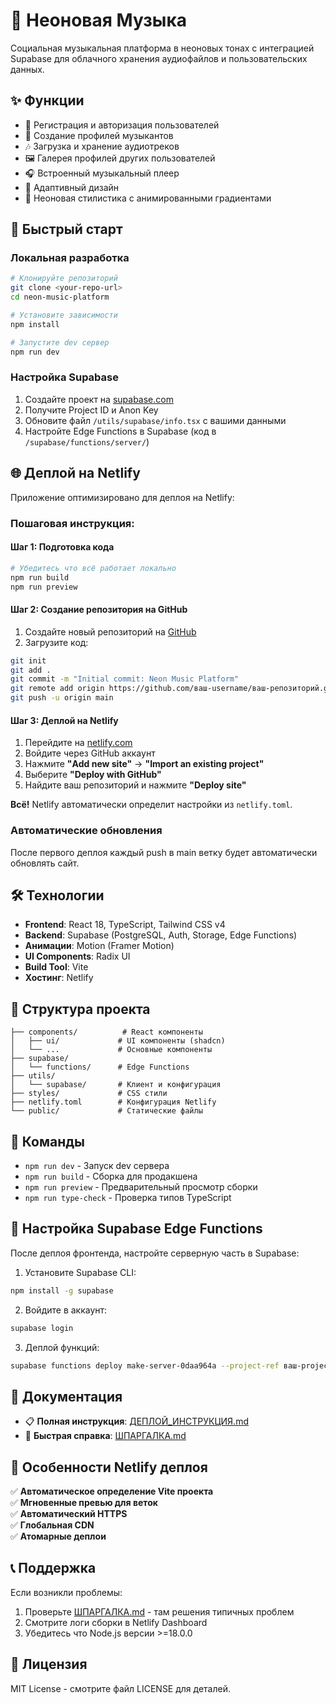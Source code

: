 # 🎵 Неоновая Музыка

Социальная музыкальная платформа в неоновых тонах с интеграцией Supabase для облачного хранения аудиофайлов и пользовательских данных.

## ✨ Функции

- 🔐 Регистрация и авторизация пользователей
- 👥 Создание профилей музыкантов
- 🎶 Загрузка и хранение аудиотреков
- 🖼️ Галерея профилей других пользователей
- 🎧 Встроенный музыкальный плеер
- 📱 Адаптивный дизайн
- 🌈 Неоновая стилистика с анимированными градиентами

## 🚀 Быстрый старт

### Локальная разработка

```bash
# Клонируйте репозиторий
git clone <your-repo-url>
cd neon-music-platform

# Установите зависимости
npm install

# Запустите dev сервер
npm run dev
```

### Настройка Supabase

1. Создайте проект на [supabase.com](https://supabase.com)
2. Получите Project ID и Anon Key
3. Обновите файл `/utils/supabase/info.tsx` с вашими данными
4. Настройте Edge Functions в Supabase (код в `/supabase/functions/server/`)

## 🌐 Деплой на Netlify

Приложение оптимизировано для деплоя на Netlify:

### Пошаговая инструкция:

#### Шаг 1: Подготовка кода
```bash
# Убедитесь что всё работает локально
npm run build
npm run preview
```

#### Шаг 2: Создание репозитория на GitHub
1. Создайте новый репозиторий на [GitHub](https://github.com)
2. Загрузите код:
```bash
git init
git add .
git commit -m "Initial commit: Neon Music Platform"
git remote add origin https://github.com/ваш-username/ваш-репозиторий.git
git push -u origin main
```

#### Шаг 3: Деплой на Netlify
1. Перейдите на [netlify.com](https://www.netlify.com)
2. Войдите через GitHub аккаунт
3. Нажмите **"Add new site"** → **"Import an existing project"**
4. Выберите **"Deploy with GitHub"**
5. Найдите ваш репозиторий и нажмите **"Deploy site"**

**Всё!** Netlify автоматически определит настройки из `netlify.toml`.

### Автоматические обновления
После первого деплоя каждый push в main ветку будет автоматически обновлять сайт.

## 🛠️ Технологии

- **Frontend**: React 18, TypeScript, Tailwind CSS v4
- **Backend**: Supabase (PostgreSQL, Auth, Storage, Edge Functions)
- **Анимации**: Motion (Framer Motion)
- **UI Components**: Radix UI
- **Build Tool**: Vite
- **Хостинг**: Netlify

## 📁 Структура проекта

```
├── components/          # React компоненты
│   ├── ui/             # UI компоненты (shadcn)
│   └── ...             # Основные компоненты
├── supabase/
│   └── functions/      # Edge Functions
├── utils/
│   └── supabase/       # Клиент и конфигурация
├── styles/             # CSS стили
├── netlify.toml        # Конфигурация Netlify
└── public/             # Статические файлы
```

## 🔧 Команды

- `npm run dev` - Запуск dev сервера
- `npm run build` - Сборка для продакшена
- `npm run preview` - Предварительный просмотр сборки
- `npm run type-check` - Проверка типов TypeScript

## 🚨 Настройка Supabase Edge Functions

После деплоя фронтенда, настройте серверную часть в Supabase:

1. Установите Supabase CLI:
```bash
npm install -g supabase
```

2. Войдите в аккаунт:
```bash
supabase login
```

3. Деплой функций:
```bash
supabase functions deploy make-server-0daa964a --project-ref ваш-project-id
```

## 📖 Документация

- 📋 **Полная инструкция**: [ДЕПЛОЙ_ИНСТРУКЦИЯ.md](ДЕПЛОЙ_ИНСТРУКЦИЯ.md)
- 🎯 **Быстрая справка**: [ШПАРГАЛКА.md](ШПАРГАЛКА.md)

## 🌟 Особенности Netlify деплоя

✅ **Автоматическое определение Vite проекта**  
✅ **Мгновенные превью для веток**  
✅ **Автоматический HTTPS**  
✅ **Глобальная CDN**  
✅ **Атомарные деплои**

## 📞 Поддержка

Если возникли проблемы:
1. Проверьте [ШПАРГАЛКА.md](ШПАРГАЛКА.md) - там решения типичных проблем
2. Смотрите логи сборки в Netlify Dashboard
3. Убедитесь что Node.js версии >=18.0.0

## 📝 Лицензия

MIT License - смотрите файл LICENSE для деталей.